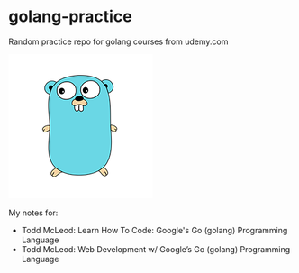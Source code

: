 # golang-practice
Random practice repo for golang courses from udemy.com

![golang](https://raw.githubusercontent.com/oporas/golang-practice/master/go.png)

My notes for:
- Todd McLeod: Learn How To Code: Google's Go (golang) Programming Language
- Todd McLeod: Web Development w/ Google’s Go (golang) Programming Language
